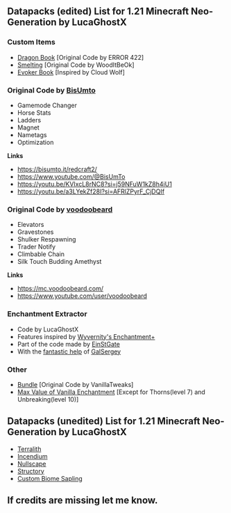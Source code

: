 
## **Datapacks (edited) List for 1.21 Minecraft Neo-Generation by LucaGhostX**

### **Custom Items**
- [Dragon Book](https://www.youtube.com/watch?v=iJr9Msoh6xs) [Original Code by ERROR 422]
- [Smelting](https://modrinth.com/datapack/smelt-enchant) [Original Code by WoodItBeOk]
- [Evoker Book](https://www.youtube.com/watch?v=9sRJ4wmfMAU) [Inspired by Cloud Wolf]

### **Original Code by [BisUmto](https://bisumto.it/redcraft2/)**
- Gamemode Changer
- Horse Stats
- Ladders
- Magnet
- Nametags
- Optimization
 
**Links**
- https://bisumto.it/redcraft2/
- https://www.youtube.com/@BisUmTo
- https://youtu.be/KVIxcL8rNC8?si=j59NFuW1kZ8h4iU1
- https://youtu.be/a3LYekZf28I?si=AFRlZPyrF_CjDQIf

### **Original Code by [voodoobeard](https://mc.voodoobeard.com/)**
- Elevators
- Gravestones
- Shulker Respawning
- Trader Notify
- Climbable Chain
- Silk Touch Budding Amethyst
 
**Links**
- https://mc.voodoobeard.com/
- https://www.youtube.com/user/voodoobeard

###  **Enchantment Extractor**
- Code by LucaGhostX
- Features inspired by [Wyvernity's Enchantment+](https://www.planetminecraft.com/data-pack/enchantment-1-16/)
- Part of the code made by [EinStGate](https://www.reddit.com/r/MinecraftCommands/comments/d6vybe/i_made_a_datapack_that_let_you_extract_each/)
- With the [fantastic help](https://www.reddit.com/r/MinecraftCommands/comments/1hmpbwn/i_wanna_extract_only_one_enchantment_121_how_can/) of [GalSergey](https://www.reddit.com/user/GalSergey/)

### **Other**
- [Bundle](https://vanillatweaks.net/picker/datapacks/) [Original Code by VanillaTweaks]
- [Max Value of Vanilla Enchantment](https://github.com/Wyvernity/Enchantment-Plus/wiki/Increased-Vanilla-Enchantment-Levels) [Except for Thorns(level 7) and Unbreaking(level 10)]

## **Datapacks (unedited) List for 1.21 Minecraft Neo-Generation by LucaGhostX**

- [Terralith](https://modrinth.com/datapack/terralith)
- [Incendium](https://modrinth.com/datapack/incendium)
- [Nullscape](https://modrinth.com/datapack/nullscape)
- [Structory](https://modrinth.com/datapack/structory)
- [Custom Biome Sapling](https://modrinth.com/datapack/terralith-biome-saplings)

## **If credits are missing let me know.**
